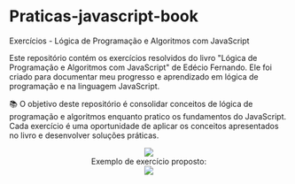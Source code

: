 # Praticas-javascript-book
Exercícios - Lógica de Programação e Algoritmos com JavaScript

Este repositório contém os exercícios resolvidos do livro "Lógica de Programação e Algoritmos com JavaScript" de Edécio Fernando. Ele foi criado para documentar meu progresso e aprendizado em lógica de programação e na linguagem JavaScript.

📚 O objetivo deste repositório é consolidar conceitos de lógica de programação e algoritmos enquanto pratico os fundamentos do JavaScript. Cada exercício é uma oportunidade de aplicar os conceitos apresentados no livro e desenvolver soluções práticas.

<div align = "center">
  <img src = "https://github.com/user-attachments/assets/4bc1abc8-1d62-40a5-a6bd-9a10313b3a96" />
</div>

<div align = "center">
Exemplo de exercício proposto:
</div>

<div align = "center">
  <img src = "https://github.com/user-attachments/assets/8a266538-8bd6-43fb-a085-86dca20c005b" />
</div>

